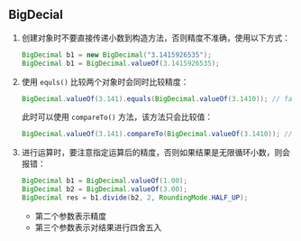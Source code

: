## BigDecial

1. 创建对象时不要直接传递小数到构造方法，否则精度不准确，使用以下方式：

   ```java
   BigDecimal b1 = new BigDecimal("3.1415926535");
   BigDecimal b1 = BigDecimal.valueOf(3.1415926535);
   ```

2. 使用 `equls()` 比较两个对象时会同时比较精度：

   ```java
   BigDecimal.valueOf(3.141).equals(BigDecimal.valueOf(3.1410)); // false
   ```

   此时可以使用 `compareTo()` 方法，该方法只会比较值：

   ```java
   BigDecimal.valueOf(3.141).compareTo(BigDecimal.valueOf(3.1410)); // 0
   ```

3. 进行运算时，要注意指定运算后的精度，否则如果结果是无限循环小数，则会报错：

   ```java
   BigDecimal b1 = BigDecimal.valueOf(1.00);
   BigDecimal b2 = BigDecimal.valueOf(3.00);
   BigDecimal res = b1.divide(b2, 2, RoundingMode.HALF_UP);
   ```

   - 第二个参数表示精度
   - 第三个参数表示对结果进行四舍五入

